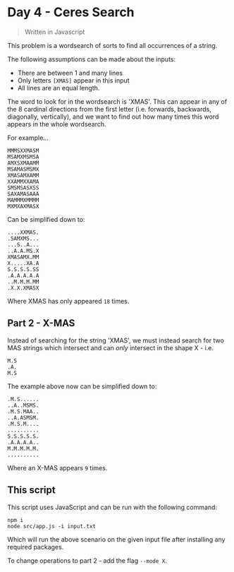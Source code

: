 # Day 4 - Ceres Search

> Written in Javascript

This problem is a wordsearch of sorts to find all occurrences of a string.

The following assumptions can be made about the inputs:

* There are between 1 and many lines
* Only letters `[XMAS]` appear in this input
* All lines are an equal length.

The word to look for in the wordsearch is 'XMAS'. This can appear in any of the 8 cardinal
directions from the first letter (i.e. forwards, backwards, diagonally, vertically), and we
want to find out how many times this word appears in the whole wordsearch.

For example...

```text
MMMSXXMASM
MSAMXMSMSA
AMXSXMAAMM
MSAMASMSMX
XMASAMXAMM
XXAMMXXAMA
SMSMSASXSS
SAXAMASAAA
MAMMMXMMMM
MXMXAXMASX
```

Can be simplified down to:

```text
....XXMAS.
.SAMXMS...
...S..A...
..A.A.MS.X
XMASAMX.MM
X.....XA.A
S.S.S.S.SS
.A.A.A.A.A
..M.M.M.MM
.X.X.XMASX
```

Where XMAS has only appeared `18` times.

## Part 2 - X-MAS

Instead of searching for the string 'XMAS', we must instead search for two MAS strings which
intersect and can _only_ intersect in the shape X - i.e.

```text
M.S
.A.
M.S
```

The example above now can be simplified down to: 

```text
.M.S......
..A..MSMS.
.M.S.MAA..
..A.ASMSM.
.M.S.M....
..........
S.S.S.S.S.
.A.A.A.A..
M.M.M.M.M.
..........
```

Where an X-MAS appears `9` times.

## This script

This script uses JavaScript and can be run with the following command:

```shell
npm i
node src/app.js -i input.txt
```

Which will run the above scenario on the given input file after installing any required packages.

To change operations to part 2 - add the flag `--mode X`.

